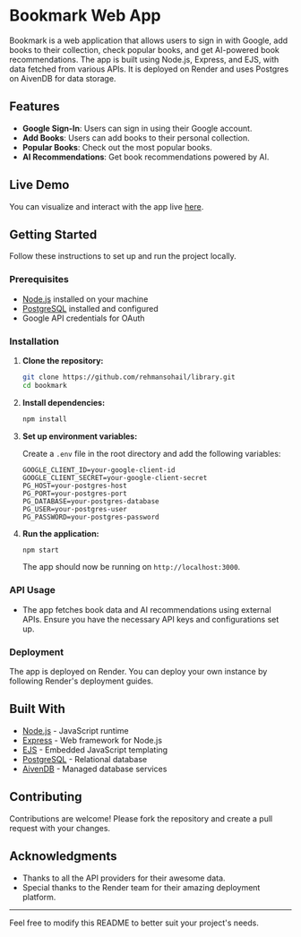 # Bookmark Web App

Bookmark is a web application that allows users to sign in with Google, add books to their collection, check popular books, and get AI-powered book recommendations. The app is built using Node.js, Express, and EJS, with data fetched from various APIs. It is deployed on Render and uses Postgres on AivenDB for data storage.

## Features

- **Google Sign-In**: Users can sign in using their Google account.
- **Add Books**: Users can add books to their personal collection.
- **Popular Books**: Check out the most popular books.
- **AI Recommendations**: Get book recommendations powered by AI.

## Live Demo

You can visualize and interact with the app live [here](https://library-hr83.onrender.com/).

## Getting Started

Follow these instructions to set up and run the project locally.

### Prerequisites

- [Node.js](https://nodejs.org/) installed on your machine
- [PostgreSQL](https://www.postgresql.org/) installed and configured
- Google API credentials for OAuth

### Installation

1. **Clone the repository:**

    ```bash
    git clone https://github.com/rehmansohail/library.git
    cd bookmark
    ```

2. **Install dependencies:**

    ```bash
    npm install
    ```

3. **Set up environment variables:**

    Create a `.env` file in the root directory and add the following variables:

    ```plaintext
    GOOGLE_CLIENT_ID=your-google-client-id
    GOOGLE_CLIENT_SECRET=your-google-client-secret
    PG_HOST=your-postgres-host
    PG_PORT=your-postgres-port
    PG_DATABASE=your-postgres-database
    PG_USER=your-postgres-user
    PG_PASSWORD=your-postgres-password
    ```

4. **Run the application:**

    ```bash
    npm start
    ```

    The app should now be running on `http://localhost:3000`.

### API Usage

- The app fetches book data and AI recommendations using external APIs. Ensure you have the necessary API keys and configurations set up.

### Deployment

The app is deployed on Render. You can deploy your own instance by following Render's deployment guides.

## Built With

- [Node.js](https://nodejs.org/) - JavaScript runtime
- [Express](https://expressjs.com/) - Web framework for Node.js
- [EJS](https://ejs.co/) - Embedded JavaScript templating
- [PostgreSQL](https://www.postgresql.org/) - Relational database
- [AivenDB](https://aiven.io/) - Managed database services

## Contributing

Contributions are welcome! Please fork the repository and create a pull request with your changes.

## Acknowledgments

- Thanks to all the API providers for their awesome data.
- Special thanks to the Render team for their amazing deployment platform.

---

Feel free to modify this README to better suit your project's needs.
